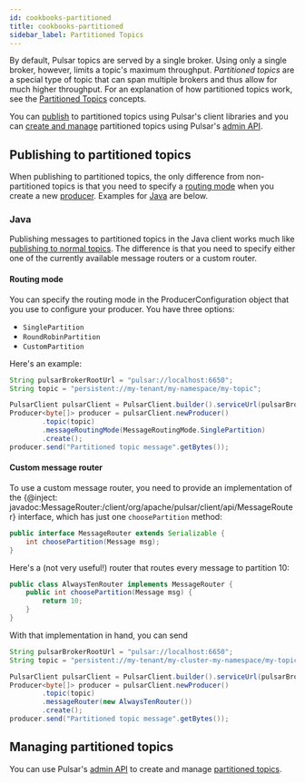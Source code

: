 ```yaml
---
id: cookbooks-partitioned
title: cookbooks-partitioned
sidebar_label: Partitioned Topics
---
```


By default, Pulsar topics are served by a single broker. Using only a single broker, however, limits a topic's maximum throughput. *Partitioned topics* are a special type of topic that can span multiple brokers and thus allow for much higher throughput. For an explanation of how partitioned topics work, see the [Partitioned Topics](concepts-messaging.md#partitioned-topics) concepts.

You can [publish](#publishing-to-partitioned-topics) to partitioned topics using Pulsar's client libraries and you can [create and manage](#managing-partitioned-topics) partitioned topics using Pulsar's [admin API](admin-api-overview.md).

## Publishing to partitioned topics

When publishing to partitioned topics, the only difference from non-partitioned topics is that you need to specify a [routing mode](concepts-messaging.md#routing-modes) when you create a new [producer](reference-terminology.md#producer). Examples for [Java](#java) are below.

### Java

Publishing messages to partitioned topics in the Java client works much like [publishing to normal topics](client-libraries-java.md#using-producers). The difference is that you need to specify either one of the currently available message routers or a custom router.

#### Routing mode

You can specify the routing mode in the ProducerConfiguration object that you use to configure your producer. You have three options:

* `SinglePartition`
* `RoundRobinPartition`
* `CustomPartition`

Here's an example:

```java
String pulsarBrokerRootUrl = "pulsar://localhost:6650";
String topic = "persistent://my-tenant/my-namespace/my-topic";

PulsarClient pulsarClient = PulsarClient.builder().serviceUrl(pulsarBrokerRootUrl).build();
Producer<byte[]> producer = pulsarClient.newProducer()
        .topic(topic)
        .messageRoutingMode(MessageRoutingMode.SinglePartition)
        .create();
producer.send("Partitioned topic message".getBytes());
```

#### Custom message router

To use a custom message router, you need to provide an implementation of the {@inject: javadoc:MessageRouter:/client/org/apache/pulsar/client/api/MessageRouter} interface, which has just one `choosePartition` method:

```java
public interface MessageRouter extends Serializable {
    int choosePartition(Message msg);
}
```

Here's a (not very useful!) router that routes every message to partition 10:

```java
public class AlwaysTenRouter implements MessageRouter {
    public int choosePartition(Message msg) {
        return 10;
    }
}
```

With that implementation in hand, you can send

```java
String pulsarBrokerRootUrl = "pulsar://localhost:6650";
String topic = "persistent://my-tenant/my-cluster-my-namespace/my-topic";

PulsarClient pulsarClient = PulsarClient.builder().serviceUrl(pulsarBrokerRootUrl).build();
Producer<byte[]> producer = pulsarClient.newProducer()
        .topic(topic)
        .messageRouter(new AlwaysTenRouter())
        .create();
producer.send("Partitioned topic message".getBytes());
```

## Managing partitioned topics

You can use Pulsar's [admin API](admin-api-overview.md) to create and manage [partitioned topics](admin-api-partitioned-topics.md).
